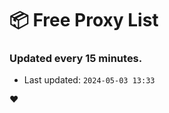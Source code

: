 # :package: Free Proxy List
### Updated every 15 minutes.

- Last updated: `2024-05-03 13:33`

:heart:
